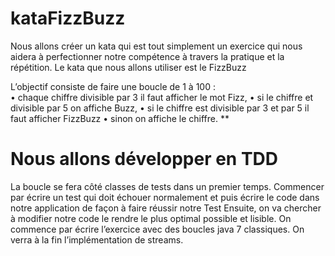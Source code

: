 # kataFizzBuzz

Nous allons créer un kata qui est tout simplement un exercice qui nous aidera à perfectionner notre compétence à travers la pratique et la répétition. Le kata que nous allons utiliser est le FizzBuzz 

L’objectif consiste de faire une boucle de 1 à 100 :  
•	chaque chiffre divisible par 3 il faut afficher le mot Fizz,
•	si le chiffre et divisible par 5 on affiche Buzz, 
•	si le chiffre est divisible par 3 et par 5 il faut afficher FizzBuzz 
•	sinon on affiche le chiffre.
**

# Nous allons développer en TDD 
La boucle se fera côté classes de tests dans un premier temps. 
Commencer par écrire un test qui doit échouer normalement et puis écrire le code dans notre application de façon à faire réussir notre Test 
Ensuite, on va chercher à modifier notre code le rendre le plus optimal possible et lisible.
On commence par écrire l’exercice avec des boucles java 7 classiques. On verra à la fin l’implémentation de streams.
